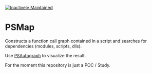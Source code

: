 [![Inactively Maintained](https://img.shields.io/badge/Maintenance%20Level-Inactively%20Maintained-yellowgreen.svg)](https://gist.github.com/cheerfulstoic/d107229326a01ff0f333a1d3476e068d)

# PSMap
Constructs a function call graph contained in a script and searches for dependencies (modules, scripts, dlls).

Use [PSAutograph](https://github.com/LaurentDardenne/PSAutograph) to visualize the result.

For the moment this repository is just a POC / Study.
